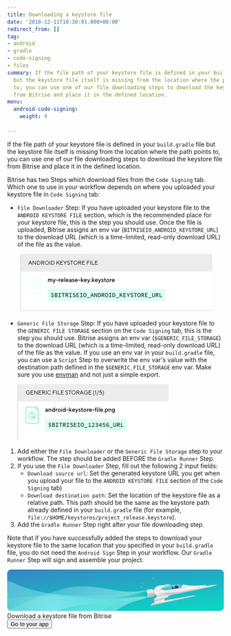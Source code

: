 ```yaml
---
title: Downloading a keystore file
date: '2018-12-11T10:30:01.000+00:00'
redirect_from: []
tag:
- android
- gradle
- code-signing
- files
summary: If the file path of your keystore file is defined in your build.gradle file
  but the keystore file itself is missing from the location where the path points
  to, you can use one of our file downloading steps to download the keystore file
  from Bitrise and place it in the defined location.
menu:
  android-code-signing:
    weight: 9

---
```

If the file path of your keystore file is defined in your `build.gradle` file but the keystore file itself is missing from the location where the path points to, you can use one of our file downloading steps to download the keystore file from Bitrise and place it in the defined location.

Bitrise has two Steps which download files from the `Code Signing` tab. Which one to use in your workflow depends on where you uploaded your keystore file in `Code Signing` tab:

* `File Downloader` Step: If you have uploaded your keystore file to the `ANDROID KEYSTORE FILE` section, which is the recommended place for your keystore file, this is the step you should use. Once the file is uploaded, Bitrise assigns an env var (`BITRISEIO_ANDROID_KEYSTORE_URL`) to the download URL (which is a time-limited, read-only download URL) of the file as the value.

  ![](/img/android-keystore.png)
* `Generic File Storage` Step: If you have uploaded your keystore file to the `GENERIC FILE STORAGE` section on the `Code Signing` tab, this is the step you should use. Bitrise assigns an env var (`$GENERIC_FILE_STORAGE`) to the download URL (which is a time-limited, read-only download URL) of the file as the value. If you use an env var in your `build.gradle` file, you can use a `Script` Step to overwrite the env var's value with the destination path defined in the `$GENERIC_FILE_STORAGE` env var. Make sure you use [envman](/tips-and-tricks/expose-environment-variable/) and not just a simple export.

  ![](/img/keystore-generic.png)

1. Add either the `File Downloader` or the `Generic File Storage` step to your workflow. The step should be added BEFORE the `Gradle Runner` Step.
2. If you use the `File Downloader` Step, fill out the following 2 input fields:
   * `Download source url`: Set the generated keystore URL you get when you upload your file to the `ANDROID KEYSTORE FILE` section of the `Code Signing` tab)
   * `Download destination path`: Set the location of the keystore file as a relative path. This path should be the same as the keystore path already defined in your `build.gradle` file (for example, `file://$HOME/keystores/project_release.keystore`).
3. Add the `Gradle Runner` Step right after your file downloading step.

Note that if you have successfully added the steps to download your keystore file to the same location that you specified in your `build.gradle` file, you do not need the `Android Sign` Step in your workflow. Our `Gradle Runner` Step will sign and assemble your project.

<div class="banner">
	<img src="/assets/images/banner-bg-888x170.png" style="border: none;">
	<div class="deploy-text">Download a keystore file from Bitrise</div>
	<a target="_blank" href="https://app.bitrise.io/dashboard/builds"><button class="button">Go to your app</button></a>
</div>